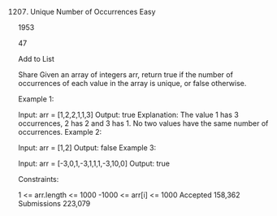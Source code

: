 1207. Unique Number of Occurrences
      Easy

1953

47

Add to List

Share
Given an array of integers arr, return true if the number of occurrences of each value in the array is unique, or false otherwise.

Example 1:

Input: arr = [1,2,2,1,1,3]
Output: true
Explanation: The value 1 has 3 occurrences, 2 has 2 and 3 has 1. No two values have the same number of occurrences.
Example 2:

Input: arr = [1,2]
Output: false
Example 3:

Input: arr = [-3,0,1,-3,1,1,1,-3,10,0]
Output: true

Constraints:

1 <= arr.length <= 1000
-1000 <= arr[i] <= 1000
Accepted
158,362
Submissions
223,079
